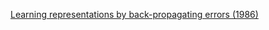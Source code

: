 [Learning representations by back-propagating errors (1986)](https://www.iro.umontreal.ca/~vincentp/ift3395/lectures/backprop_old.pdf)
